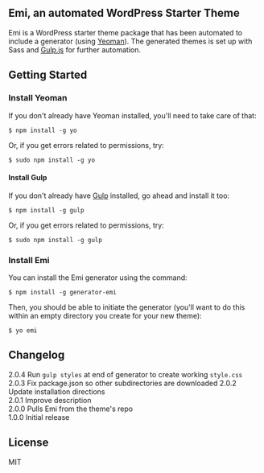 ## Emi, an automated WordPress Starter Theme

Emi is a WordPress starter theme package that has been automated to include a generator (using [Yeoman](http://yeoman.io)). The generated themes is set up with Sass and [Gulp.js](http://gulpjs.com) for further automation.

## Getting Started

### Install Yeoman

If you don't already have Yeoman installed, you'll need to take care of that:

```
$ npm install -g yo
```

Or, if you get errors related to permissions, try:

```
$ sudo npm install -g yo
```

#### Install Gulp

If you don't already have [Gulp](http://gulpjs.com/) installed, go ahead and install it too:
```
$ npm install -g gulp
```
Or, if you get errors related to permissions, try:

```
$ sudo npm install -g gulp
```

### Install Emi


You can install the Emi generator using the command:

```
$ npm install -g generator-emi
```

Then, you should be able to initiate the generator (you'll want to do this within an empty directory you create for your new theme):

```
$ yo emi
```

## Changelog
2.0.4 Run `gulp styles` at end of generator to create working `style.css`  
2.0.3 Fix package.json so other subdirectories are downloaded
2.0.2 Update installation directions  
2.0.1 Improve description  
2.0.0 Pulls Emi from the theme's repo  
1.0.0 Initial release


## License

MIT
